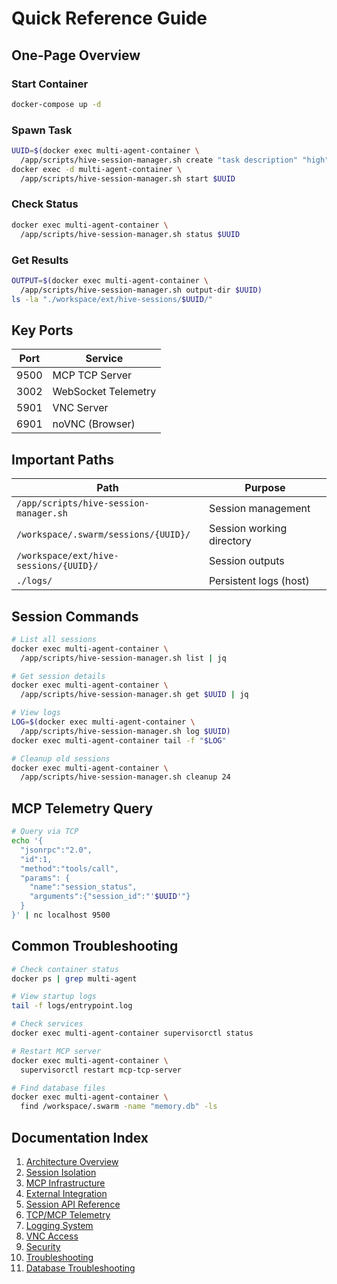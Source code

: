 # Quick Reference Guide

## One-Page Overview

### Start Container
```bash
docker-compose up -d
```

### Spawn Task
```bash
UUID=$(docker exec multi-agent-container \
  /app/scripts/hive-session-manager.sh create "task description" "high")
docker exec -d multi-agent-container \
  /app/scripts/hive-session-manager.sh start $UUID
```

### Check Status
```bash
docker exec multi-agent-container \
  /app/scripts/hive-session-manager.sh status $UUID
```

### Get Results
```bash
OUTPUT=$(docker exec multi-agent-container \
  /app/scripts/hive-session-manager.sh output-dir $UUID)
ls -la "./workspace/ext/hive-sessions/$UUID/"
```

## Key Ports

| Port | Service |
|------|---------|
| 9500 | MCP TCP Server |
| 3002 | WebSocket Telemetry |
| 5901 | VNC Server |
| 6901 | noVNC (Browser) |

## Important Paths

| Path | Purpose |
|------|---------|
| `/app/scripts/hive-session-manager.sh` | Session management |
| `/workspace/.swarm/sessions/{UUID}/` | Session working directory |
| `/workspace/ext/hive-sessions/{UUID}/` | Session outputs |
| `./logs/` | Persistent logs (host) |

## Session Commands

```bash
# List all sessions
docker exec multi-agent-container \
  /app/scripts/hive-session-manager.sh list | jq

# Get session details
docker exec multi-agent-container \
  /app/scripts/hive-session-manager.sh get $UUID | jq

# View logs
LOG=$(docker exec multi-agent-container \
  /app/scripts/hive-session-manager.sh log $UUID)
docker exec multi-agent-container tail -f "$LOG"

# Cleanup old sessions
docker exec multi-agent-container \
  /app/scripts/hive-session-manager.sh cleanup 24
```

## MCP Telemetry Query

```bash
# Query via TCP
echo '{
  "jsonrpc":"2.0",
  "id":1,
  "method":"tools/call",
  "params": {
    "name":"session_status",
    "arguments":{"session_id":"'$UUID'"}
  }
}' | nc localhost 9500
```

## Common Troubleshooting

```bash
# Check container status
docker ps | grep multi-agent

# View startup logs
tail -f logs/entrypoint.log

# Check services
docker exec multi-agent-container supervisorctl status

# Restart MCP server
docker exec multi-agent-container \
  supervisorctl restart mcp-tcp-server

# Find database files
docker exec multi-agent-container \
  find /workspace/.swarm -name "memory.db" -ls
```

## Documentation Index

1. [Architecture Overview](01-architecture.md)
2. [Session Isolation](02-session-isolation.md)
3. [MCP Infrastructure](03-mcp-infrastructure.md)
4. [External Integration](04-external-integration.md)
5. [Session API Reference](05-session-api.md)
6. [TCP/MCP Telemetry](06-tcp-mcp-telemetry.md)
7. [Logging System](07-logging.md)
8. [VNC Access](08-vnc-access.md)
9. [Security](09-security.md)
10. [Troubleshooting](10-troubleshooting.md)
11. [Database Troubleshooting](11-database-troubleshooting.md)
